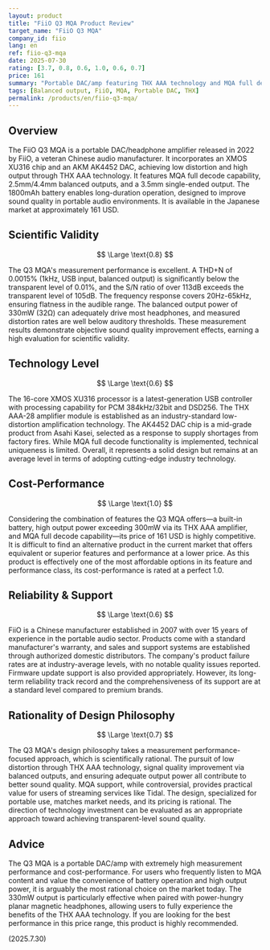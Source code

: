 ```yaml
---
layout: product
title: "FiiO Q3 MQA Product Review"
target_name: "FiiO Q3 MQA"
company_id: fiio
lang: en
ref: fiio-q3-mqa
date: 2025-07-30
rating: [3.7, 0.8, 0.6, 1.0, 0.6, 0.7]
price: 161
summary: "Portable DAC/amp featuring THX AAA technology and MQA full decode. Achieves excellent measurement performance and best-in-class cost-performance."
tags: [Balanced output, FiiO, MQA, Portable DAC, THX]
permalink: /products/en/fiio-q3-mqa/
---
```

## Overview

The FiiO Q3 MQA is a portable DAC/headphone amplifier released in 2022 by FiiO, a veteran Chinese audio manufacturer. It incorporates an XMOS XU316 chip and an AKM AK4452 DAC, achieving low distortion and high output through THX AAA technology. It features MQA full decode capability, 2.5mm/4.4mm balanced outputs, and a 3.5mm single-ended output. The 1800mAh battery enables long-duration operation, designed to improve sound quality in portable audio environments. It is available in the Japanese market at approximately 161 USD.

## Scientific Validity

$$ \Large \text{0.8} $$

The Q3 MQA's measurement performance is excellent. A THD+N of 0.0015% (1kHz, USB input, balanced output) is significantly below the transparent level of 0.01%, and the S/N ratio of over 113dB exceeds the transparent level of 105dB. The frequency response covers 20Hz-65kHz, ensuring flatness in the audible range. The balanced output power of 330mW (32Ω) can adequately drive most headphones, and measured distortion rates are well below auditory thresholds. These measurement results demonstrate objective sound quality improvement effects, earning a high evaluation for scientific validity.

## Technology Level

$$ \Large \text{0.6} $$

The 16-core XMOS XU316 processor is a latest-generation USB controller with processing capability for PCM 384kHz/32bit and DSD256. The THX AAA-28 amplifier module is established as an industry-standard low-distortion amplification technology. The AK4452 DAC chip is a mid-grade product from Asahi Kasei, selected as a response to supply shortages from factory fires. While MQA full decode functionality is implemented, technical uniqueness is limited. Overall, it represents a solid design but remains at an average level in terms of adopting cutting-edge industry technology.

## Cost-Performance

$$ \Large \text{1.0} $$

Considering the combination of features the Q3 MQA offers—a built-in battery, high output power exceeding 300mW via its THX AAA amplifier, and MQA full decode capability—its price of 161 USD is highly competitive. It is difficult to find an alternative product in the current market that offers equivalent or superior features and performance at a lower price. As this product is effectively one of the most affordable options in its feature and performance class, its cost-performance is rated at a perfect 1.0.

## Reliability & Support

$$ \Large \text{0.6} $$

FiiO is a Chinese manufacturer established in 2007 with over 15 years of experience in the portable audio sector. Products come with a standard manufacturer's warranty, and sales and support systems are established through authorized domestic distributors. The company's product failure rates are at industry-average levels, with no notable quality issues reported. Firmware update support is also provided appropriately. However, its long-term reliability track record and the comprehensiveness of its support are at a standard level compared to premium brands.

## Rationality of Design Philosophy

$$ \Large \text{0.7} $$

The Q3 MQA's design philosophy takes a measurement performance-focused approach, which is scientifically rational. The pursuit of low distortion through THX AAA technology, signal quality improvement via balanced outputs, and ensuring adequate output power all contribute to better sound quality. MQA support, while controversial, provides practical value for users of streaming services like Tidal. The design, specialized for portable use, matches market needs, and its pricing is rational. The direction of technology investment can be evaluated as an appropriate approach toward achieving transparent-level sound quality.

## Advice

The Q3 MQA is a portable DAC/amp with extremely high measurement performance and cost-performance. For users who frequently listen to MQA content and value the convenience of battery operation and high output power, it is arguably the most rational choice on the market today. The 330mW output is particularly effective when paired with power-hungry planar magnetic headphones, allowing users to fully experience the benefits of the THX AAA technology. If you are looking for the best performance in this price range, this product is highly recommended.

(2025.7.30)
